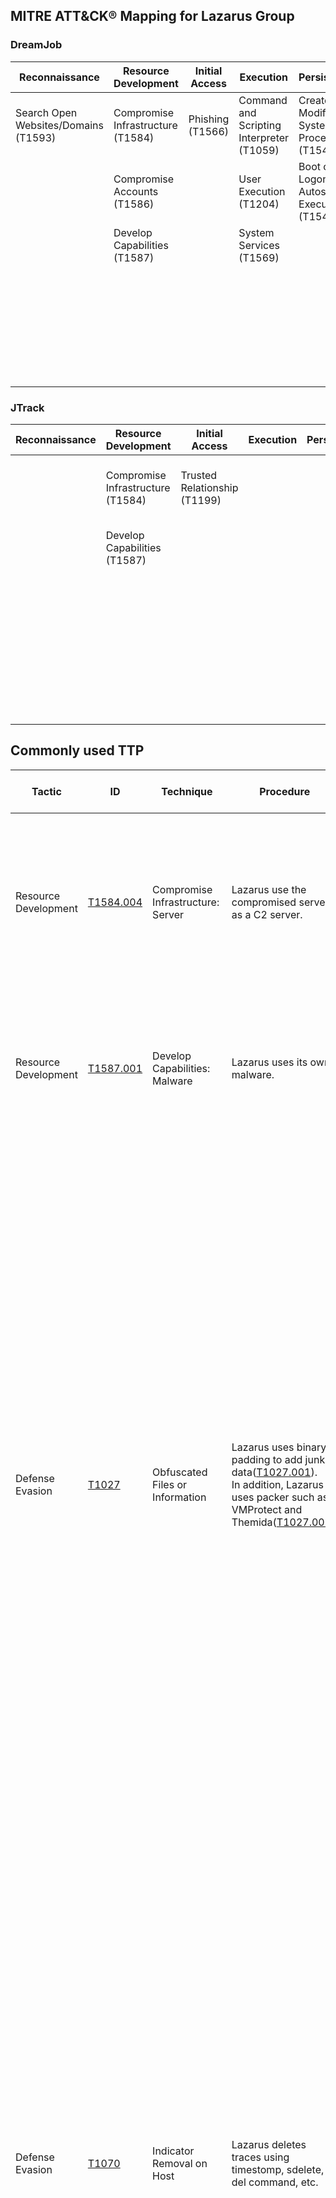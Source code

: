 ## MITRE ATT&CK® Mapping for Lazarus Group

### DreamJob

| Reconnaissance | Resource Development | Initial Access | Execution | Persistence | Privilege Escalation | Defense Evasion | Credential Access | Discovery | Lateral Movement | Collection | Command & Control | Exfiltration |
| ---- | ---- | ---- | ---- | ---- | ---- | ---- | ---- | ----| ---- | ---- | ---- | ---- |
| Search Open Websites/Domains (T1593) | Compromise Infrastructure (T1584) | Phishing (T1566) | Command and Scripting Interpreter (T1059) | Create or Modify System Process (T1543) |   | Obfuscated Files or Information (T1027) | OS Credential Dumping (T1003) | System Network Configuration Discovery (T1016) | Remote Services (T1021) | Archive Collected Data (T1560) | Application Layer Protocol (T1071) | Exfiltration Over C2 Channel (T1041) |
|   | Compromise Accounts (T1586) |   | User Execution (T1204) | Boot or Logon Autostart Execution (T1547) |   | Masquerading (T1036) | Network Sniffing (T1040) | Remote System Discovery (T1018) | Lateral Tool Transfer (T1570) |   | Proxy (T1090) |   |
|   | Develop Capabilities (T1587) |   | System Services (T1569) |   |   | Template Injection (T1221) | Unsecured Credentials (T1552) | Network Sniffing (T1040) |   |   | Data Encoding (T1132) |   |
|   |   |   |   |   |   |   | Credentials from Password Stores (T1555) | Account Discovery (T1087) |   |   | Remote Access Software (T1219) |   |
|   |   |   |   |   |   |   |   | Network Share Discovery (T1135) |   |   | Encrypted Channel (T1573) |   |

### JTrack

| Reconnaissance | Resource Development | Initial Access | Execution | Persistence | Privilege Escalation | Defense Evasion | Credential Access | Discovery | Lateral Movement | Collection | Command & Control | Exfiltration |
| ---- | ---- | ---- | ---- | ---- | ---- | ---- | ---- | ----| ---- | ---- | ---- | ---- |
|   | Compromise Infrastructure (T1584) | Trusted Relationship (T1199) |   |   | Exploitation for Privilege Escalation (T1068) | Obfuscated Files or Information (T1027) | OS Credential Dumping (T1003) | Network Share Discovery (T1135) | Remote Services (T1021) | Archive Collected Data (T1560) | Application Layer Protocol (T1071) | Exfiltration Over C2 Channel (T1041) |
|   | Develop Capabilities (T1587) |   |   |   |   | Masquerading (T1036) |   |   | Lateral Tool Transfer (T1570) |   | Proxy (T1090) |   |
|   |   |   |   |   |   | Indicator Removal on Host (T1070) |   |   |   |   | Ingress Tool Transfer (T1105)  |   |
|   |   |   |   |   |   | Network Boundary Bridging (T1599) |   |   |   |   | Data Encoding (T1132) |   |
|   |   |   |   |   |   |   |   |   |   |   | Protocol Tunneling (T1572) |   |

## Commonly used TTP

|  Tactic  |  ID  |  Technique  |  Procedure  |  Detect and Mitigation</br>(From ATT&CK)  |  Defensive Tactics and Techniques</br>(From D3FEND) |
| -------- | ---- | ----------- |  ---------- | ----------------------- | --------------------------------- |
| Resource Development | [T1584.004](https://attack.mitre.org/techniques/T1584/004/) | Compromise Infrastructure: Server | Lazarus use the compromised server as a C2 server. | Much of this activity will take place outside the visibility of the target organization, making detection of this behavior difficult. Detection efforts may be focused on related stages of the adversary lifecycle, such as during Command and Control. | -  |
| Resource Development | [T1587.001](https://attack.mitre.org/techniques/T1587/001/) | Develop Capabilities: Malware | Lazarus uses its own malware. | Much of this activity will take place outside the visibility of the target organization, making detection of this behavior difficult. Detection efforts may be focused on post-compromise phases of the adversary lifecycle. | - |
| Defense Evasion | [T1027](https://attack.mitre.org/techniques/T1027/) | Obfuscated Files or Information | Lazarus uses binary padding to add junk data([T1027.001](https://attack.mitre.org/techniques/T1027/001/)). </br> In addition, Lazarus uses packer such as VMProtect and Themida([T1027.002](https://attack.mitre.org/techniques/T1027/002/)). | [Mitigations] </br> M1049: Antivirus/Antimalware </br> Employ heuristic-based malware detection. Ensure updated virus definitions and create custom signatures for observed malware. </br></br> M1040: Behavior Prevention on Endpoint </br></br>[Detection] </br> - Depending on the method used to pad files, a file-based signature may be capable of detecting padding using a scanning or on-access based tool. When executed, the resulting process from padded files may also exhibit other behavior characteristics of being used to conduct an intrusion such as system and network information Discovery or Lateral Movement, which could be used as event indicators that point to the source file. </br> - Use file scanning to look for known software packers or artifacts of packing techniques. Packing is not a definitive indicator of malicious activity, because legitimate software may use packing techniques to reduce binary size or to protect proprietary code. | - [File Analysis](https://d3fend.mitre.org/technique/d3f:FileAnalysis)</br> 　- [File Content Rules](https://d3fend.mitre.org/technique/d3f:FileContentRules)</br> 　- [Dynamic Analysis](https://d3fend.mitre.org/technique/d3f:DynamicAnalysis) |
| Defense Evasion | [T1070](https://attack.mitre.org/techniques/T1070/) | Indicator Removal on Host | Lazarus deletes traces using timestomp, sdelete, del command, etc. | [Mitigations]</br> M1041: Encrypt Sensitive Information</br> Obfuscate/encrypt event files locally and in transit to avoid giving feedback to an adversary. </br></br>  M1029: Remote Data Storage</br> Automatically forward events to a log server or data repository to prevent conditions in which the adversary can locate and manipulate data on the local system. When possible, minimize time delay on event reporting to avoid prolonged storage on the local system.</br></br>  M1022: Restrict File and Directory Permissions</br> Protect generated event files that are stored locally with proper permissions and authentication and limit opportunities for adversaries to increase privileges by preventing Privilege Escalation opportunities. </br></br> [Detection]</br> File system monitoring may be used to detect improper deletion or modification of indicator files. Events not stored on the file system may require different detection mechanisms. | - [Process Analysis](https://d3fend.mitre.org/technique/d3f:ProcessAnalysis)</br> 　- [File Access Pattern Analysis](https://d3fend.mitre.org/technique/d3f:FileAccessPatternAnalysis)</br> - [User Behavior Analysis](https://d3fend.mitre.org/technique/d3f:UserBehaviorAnalysis)</br> 　- [Resource Access Pattern Analysis](https://d3fend.mitre.org/technique/d3f:ResourceAccessPatternAnalysis) |
| Credential Access | [T1003.001](https://attack.mitre.org/techniques/T1003/001/) | OS Credential Dumping: LSASS Memory | Lazarus dumps credential from LSASS using Mimikatz, procdump, etc. | [Mitigations]</br> M1043: Credential Access Protection </br> With Windows 10, Microsoft implemented new protections called Credential Guard to protect the LSA secrets that can be used to obtain credentials through forms of credential dumping. It is not configured by default and has hardware and firmware system requirements. It also does not protect against all forms of credential dumping. </br></br> M1028: Operating System Configuration </br> Consider disabling or restricting NTLM. Consider disabling WDigest authentication. </br></br> M1027: Password Policies </br> Ensure that local administrator accounts have complex, unique passwords across all systems on the network. </br></br> M1026: Privileged Account Management </br> Do not put user or admin domain accounts in the local administrator groups across systems unless they are tightly controlled, as this is often equivalent to having a local administrator account with the same password on all systems. Follow best practices for design and administration of an enterprise network to limit privileged account use across administrative tiers. </br></br> M1025: Privileged Process Integrity </br> On Windows 8.1 and Windows Server 2012 R2, enable Protected Process Light for LSA. </br></br> M1017: User Training </br> Limit credential overlap across accounts and systems by training users and administrators not to use the same password for multiple accounts. </br></br> [Detection]</br> Monitor for unexpected processes interacting with LSASS.exe. Common credential dumpers such as Mimikatz access LSASS.exe by opening the process, locating the LSA secrets key, and decrypting the sections in memory where credential details are stored. Credential dumpers may also use methods for reflective Process Injection to reduce potential indicators of malicious activity. </br> On Windows 8.1 and Windows Server 2012 R2, monitor Windows Logs for LSASS.exe creation to verify that LSASS started as a protected process. Monitor processes and command-line arguments for program execution that may be indicative of credential dumping. Remote access tools may contain built-in features or incorporate existing tools like Mimikatz. PowerShell scripts also exist that contain credential dumping functionality, such as PowerSploit's Invoke-Mimikatz module, which may require additional logging features to be configured in the operating system to collect necessary information for analysis. | - [CredentialHardening](https://d3fend.mitre.org/technique/d3f:CredentialHardening)</br> 　- [Multi-factor Authentication](https://d3fend.mitre.org/technique/d3f:Multi-factorAuthentication) |
| Lateral Movement | [T1021.002](https://attack.mitre.org/techniques/T1021/002/) | Remote Services: SMB/Windows Admin Shares | Lazarus uses the stolen credentials to copy and execute files to other devices using wmic commands and SMB tools. | [Mitigations] </br> M1037: Filter Network Traffic </br> Consider using the host firewall to restrict file sharing communications such as SMB. </br></br> M1035: Limit Access to Resource Over Network </br> Consider disabling Windows administrative shares. </br></br> M1027: Password Policies </br> Do not reuse local administrator account passwords across systems. Ensure password complexity and uniqueness such that the passwords cannot be cracked or guessed. </br></br> M1026: Privileged Account Management </br> Deny remote use of local admin credentials to log into systems. Do not allow domain user accounts to be in the local Administrators group multiple systems. </br></br> [Detection] </br> Ensure that proper logging of accounts used to log into systems is turned on and centrally collected. Windows logging is able to collect success/failure for accounts that may be used to move laterally and can be collected using tools such as Windows Event Forwarding. Monitor remote login events and associated SMB activity for file transfers and remote process execution. Monitor the actions of remote users who connect to administrative shares. Monitor for use of tools and commands to connect to remote shares, such as Net, on the command-line interface and Discovery techniques that could be used to find remotely accessible systems. | - [Network Traffic Analysis](https://d3fend.mitre.org/technique/d3f:NetworkTrafficAnalysis)</br> - [Network Isolation](https://d3fend.mitre.org/technique/d3f:NetworkIsolation) |
| Collection | [T1560.001](https://attack.mitre.org/techniques/T1560/001/) | Archive Collected Data: Archive via Utility | Lazarus compress collected data prior to exfiltration using WinRAR. | [Mitigations] </br> M1047: Audit </br> System scans can be performed to identify unauthorized archival utilities. </br></br> [Detect] </br> Common utilities that may be present on the system or brought in by an adversary may be detectable through process monitoring and monitoring for command-line arguments for known archival utilities. This may yield a significant number of benign events, depending on how systems in the environment are typically used. </br> Consider detecting writing of files with extensions and/or headers associated with compressed or encrypted file types. Detection efforts may focus on follow-on exfiltration activity, where compressed or encrypted files can be detected in transit with a network intrusion detection or data loss prevention system analyzing file headers. | - [File Analysis](https://d3fend.mitre.org/technique/d3f:FileAnalysis) </br> 　- [File Content Rules](https://d3fend.mitre.org/technique/d3f:FileContentRules) </br> 　- [Process Spawn Analysis](https://d3fend.mitre.org/technique/d3f:ProcessSpawnAnalysis) |
